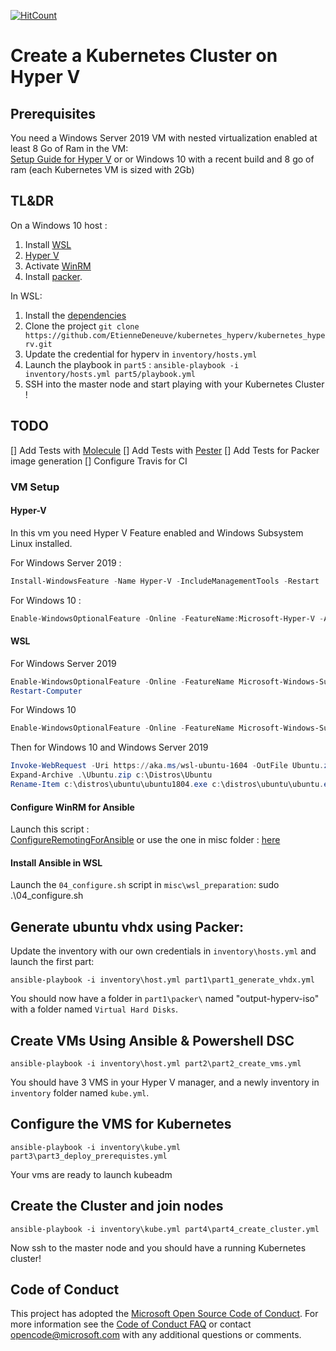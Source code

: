 
[![HitCount](http://hits.dwyl.io/etiennedeneuve/kubernetes_hyperv.svg)](http://hits.dwyl.io/etiennedeneuve/kubernetes_hyperv)

# Create a Kubernetes Cluster on Hyper V

## Prerequisites

You need a Windows Server 2019 VM with nested virtualization enabled at least 8 Go of Ram in the VM:  
    [Setup Guide for Hyper V](https://docs.microsoft.com/fr-fr/virtualization/hyper-v-on-windows/user-guide/nested-virtualization)
or or Windows 10 with a recent build and 8 go of ram (each Kubernetes VM is sized with 2Gb)

## TL&DR

On a Windows 10 host :

1. Install [WSL](#WSL)
1. [Hyper V](#Hyper-V)
1. Activate [WinRM](#Configure-WinRM-for-Ansible)
1. Install [packer](https://packer.io/downloads).  

In WSL:

1. Install the [dependencies](#Install-Ansible-in-WSL) 
1. Clone the project ``git clone https://github.com/EtienneDeneuve/kubernetes_hyperv/kubernetes_hyperv.git``
1. Update the credential for hyperv in ``inventory/hosts.yml`` 
1. Launch the playbook in ``part5`` : ``ansible-playbook -i inventory/hosts.yml part5/playbook.yml``
1. SSH into the master node and start playing with your Kubernetes Cluster !

## TODO

[] Add Tests with [Molecule](https://molecule.readthedocs.io/en/latest/)
[] Add Tests with [Pester](https://github.com/pester/Pester)
[] Add Tests for Packer image generation
[] Configure Travis for CI

### VM Setup

#### Hyper-V
In this vm you need Hyper V Feature enabled and Windows Subsystem Linux installed.

For Windows Server 2019 :

```Powershell
Install-WindowsFeature -Name Hyper-V -IncludeManagementTools -Restart 
```

For Windows 10 :

```PowerShell
Enable-WindowsOptionalFeature -Online -FeatureName:Microsoft-Hyper-V -All
```

#### WSL

For Windows Server 2019

```Powershell
Enable-WindowsOptionalFeature -Online -FeatureName Microsoft-Windows-Subsystem-Linux
Restart-Computer
```
For Windows 10

```Powershell
Enable-WindowsOptionalFeature -Online -FeatureName Microsoft-Windows-Subsystem-Linux
```

Then for Windows 10 and Windows Server 2019

```Powershell
Invoke-WebRequest -Uri https://aka.ms/wsl-ubuntu-1604 -OutFile Ubuntu.zip -UseBasicParsing
Expand-Archive .\Ubuntu.zip c:\Distros\Ubuntu
Rename-Item c:\distros\ubuntu\ubuntu1804.exe c:\distros\ubuntu\ubuntu.exe
```

#### Configure WinRM for Ansible

Launch this script :  
[ConfigureRemotingForAnsible](https://github.com/ansible/ansible/blob/devel/examples/scripts/ConfigureRemotingForAnsible.ps1
)
or use the one in misc folder : [here](webcast\misc\host_preparation\01_config_winrm_ansible.ps1)

#### Install Ansible in WSL

Launch the ``04_configure.sh`` script in ``misc\wsl_preparation``: 
sudo .\04_configure.sh

## Generate ubuntu vhdx using Packer:

Update the inventory with our own credentials in ``inventory\hosts.yml`` and launch the first part:

```shell
ansible-playbook -i inventory\host.yml part1\part1_generate_vhdx.yml
```

You should now have a folder in ``part1\packer\`` named "output-hyperv-iso" with a folder named ``Virtual Hard Disks``.

## Create VMs Using Ansible & Powershell DSC

```shell
ansible-playbook -i inventory\host.yml part2\part2_create_vms.yml
```

You should have 3 VMS in your Hyper V manager, and a newly inventory in ``inventory`` folder named ``kube.yml``.

## Configure the VMS for Kubernetes

```shell
ansible-playbook -i inventory\kube.yml part3\part3_deploy_prerequistes.yml
```

Your vms are ready to launch kubeadm

## Create the Cluster and join nodes

```shell
ansible-playbook -i inventory\kube.yml part4\part4_create_cluster.yml
```

Now ssh to the master node and you should have a running Kubernetes cluster!

## Code of Conduct
This project has adopted the [Microsoft Open Source Code of
Conduct](https://opensource.microsoft.com/codeofconduct/).
For more information see the [Code of Conduct
FAQ](https://opensource.microsoft.com/codeofconduct/faq/) or
contact [opencode@microsoft.com](mailto:opencode@microsoft.com)
with any additional questions or comments.
